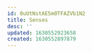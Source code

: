 ```yaml
---
id: 0uUtNstAE5m0TFAZVb1N2
title: Senses
desc: ''
updated: 1630552923658
created: 1630552897879
---
```



